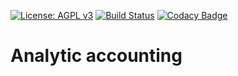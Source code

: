 [![License: AGPL v3](https://img.shields.io/badge/License-AGPL%20v3-blue.svg)](https://www.gnu.org/licenses/agpl-3.0)
[![Build Status](https://travis-ci.org/Tawasta/account-analytic.svg?branch=12.0)](https://travis-ci.org/Tawasta/account-analytic)
[![Codacy Badge](https://api.codacy.com/project/badge/Grade/1327f46e11224fdfa5b9110242b28952)](https://www.codacy.com/app/Tawasta/account-analytic?utm_source=github.com&amp;utm_medium=referral&amp;utm_content=Tawasta/account-analytic&amp;utm_campaign=Badge_Grade)

Analytic accounting
===================

[//]: # (addons)
[//]: # (end addons)